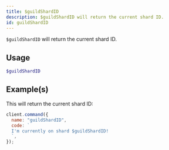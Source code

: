 ```yaml
---
title: $guildShardID
description: $guildShardID will return the current shard ID.
id: guildShardID
---
```


`$guildShardID` will return the current shard ID.

## Usage

```php
$guildShardID
```

## Example(s)

This will return the current shard ID:

```javascript
client.command({
  name: "guildShardID",
  code: `
  I'm currently on shard $guildShardID!
  `,
});
```
